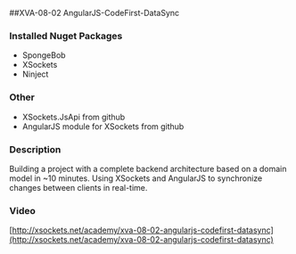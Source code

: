 ##XVA-08-02 AngularJS-CodeFirst-DataSync



### Installed Nuget Packages

- SpongeBob
- XSockets
- Ninject

### Other
- XSockets.JsApi from github
- AngularJS module for XSockets from github

### Description


Building a project with a complete backend architecture based on a domain model in ~10 minutes.
Using XSockets and AngularJS to synchronize changes between clients in real-time.

### Video

[http://xsockets.net/academy/xva-08-02-angularjs-codefirst-datasync](http://xsockets.net/academy/xva-08-02-angularjs-codefirst-datasync)